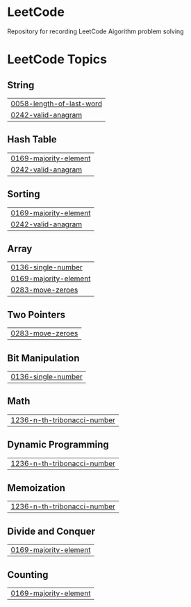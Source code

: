 # LeetCode
Repository for recording LeetCode Aigorithm problem solving

<!---LeetCode Topics Start-->
# LeetCode Topics
## String
|  |
| ------- |
| [0058-length-of-last-word](https://github.com/oo-Woogi/LeetCode/tree/master/0058-length-of-last-word) |
| [0242-valid-anagram](https://github.com/oo-Woogi/LeetCode/tree/master/0242-valid-anagram) |
## Hash Table
|  |
| ------- |
| [0169-majority-element](https://github.com/oo-Woogi/LeetCode/tree/master/0169-majority-element) |
| [0242-valid-anagram](https://github.com/oo-Woogi/LeetCode/tree/master/0242-valid-anagram) |
## Sorting
|  |
| ------- |
| [0169-majority-element](https://github.com/oo-Woogi/LeetCode/tree/master/0169-majority-element) |
| [0242-valid-anagram](https://github.com/oo-Woogi/LeetCode/tree/master/0242-valid-anagram) |
## Array
|  |
| ------- |
| [0136-single-number](https://github.com/oo-Woogi/LeetCode/tree/master/0136-single-number) |
| [0169-majority-element](https://github.com/oo-Woogi/LeetCode/tree/master/0169-majority-element) |
| [0283-move-zeroes](https://github.com/oo-Woogi/LeetCode/tree/master/0283-move-zeroes) |
## Two Pointers
|  |
| ------- |
| [0283-move-zeroes](https://github.com/oo-Woogi/LeetCode/tree/master/0283-move-zeroes) |
## Bit Manipulation
|  |
| ------- |
| [0136-single-number](https://github.com/oo-Woogi/LeetCode/tree/master/0136-single-number) |
## Math
|  |
| ------- |
| [1236-n-th-tribonacci-number](https://github.com/oo-Woogi/LeetCode/tree/master/1236-n-th-tribonacci-number) |
## Dynamic Programming
|  |
| ------- |
| [1236-n-th-tribonacci-number](https://github.com/oo-Woogi/LeetCode/tree/master/1236-n-th-tribonacci-number) |
## Memoization
|  |
| ------- |
| [1236-n-th-tribonacci-number](https://github.com/oo-Woogi/LeetCode/tree/master/1236-n-th-tribonacci-number) |
## Divide and Conquer
|  |
| ------- |
| [0169-majority-element](https://github.com/oo-Woogi/LeetCode/tree/master/0169-majority-element) |
## Counting
|  |
| ------- |
| [0169-majority-element](https://github.com/oo-Woogi/LeetCode/tree/master/0169-majority-element) |
<!---LeetCode Topics End-->
